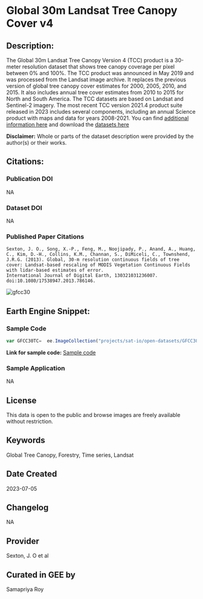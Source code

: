 
# Global 30m Landsat Tree Canopy Cover v4

## Description:

The Global 30m Landsat Tree Canopy Version 4 (TCC) product is a 30-meter resolution dataset that shows tree canopy coverage per pixel between 0% and
100%. The TCC product was announced in May 2019 and was processed from the Landsat image archive. It replaces the previous version of global tree
canopy cover estimates for 2000, 2005, 2010, and 2015. It also includes annual tree cover estimates from 2010 to 2015 for North and South America.
The TCC datasets are based on Landsat and Sentinel-2 imagery. The most recent TCC version 2021.4 product suite released in 2023 includes several
components, including an annual Science product with maps and data for years 2008-2021. You can find [additional information here]() and download the [datasets here](https://e4ftl01.cr.usgs.gov/MEASURES/GFCC30TC.003/)

**Disclaimer:** Whole or parts of the dataset description were provided by the author(s) or their works.

## Citations:

### Publication DOI

NA

### Dataset DOI

NA

### Published Paper Citations

```
Sexton, J. O., Song, X.-P., Feng, M., Noojipady, P., Anand, A., Huang, C., Kim, D.-H., Collins, K.M., Channan, S., DiMiceli, C., Townshend, J.R.G. (2013). Global, 30-m resolution continuous fields of tree cover: Landsat-based rescaling of MODIS Vegetation Continuous Fields with lidar-based estimates of error.
International Journal of Digital Earth, 130321031236007. doi:10.1080/17538947.2013.786146.
```

![gfcc30](https://github.com/samapriya/awesome-gee-community-datasets/assets/6677629/f414d80e-e9e6-46ec-8c4b-0e42b1e6c7c5)

## Earth Engine Snippet:

### Sample Code

```js
var GFCC30TC=  ee.ImageCollection("projects/sat-io/open-datasets/GFCC30TC");
```

**Link for sample code:** [Sample code](https://code.earthengine.google.com/?scriptPath=users/sat-io/awesome-gee-catalog-examples:agriculture-vegetation-forestry/GFCC30TC-TREE-CANOPY-COVER)

### Sample Application

NA

## License

This data is open to the public and browse images are freely available without restriction.

## Keywords

Global Tree Canopy, Forestry, Time series, Landsat

## Date Created

2023-07-05

## Changelog

NA

## Provider

Sexton, J. O et al

## Curated in GEE by
Samapriya Roy